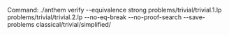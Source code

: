 Command: ./anthem verify --equivalence strong problems/trivial/trivial.1.lp problems/trivial/trivial.2.lp  --no-eq-break --no-proof-search --save-problems classical/trivial/simplified/